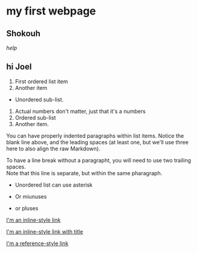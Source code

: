 # my first webpage
## Shokouh
*help*
## hi **Joel**
1. First ordered list item
2. Another item
  * Unordered sub-list.
1. Actual numbers don't matter, just that it's a numbers
  1. Ordered sub-list
4. Another item.

  You can have properly indented paragraphs within list items. Notice the blank line above, and the leading spaces (at least one, but we'll use three here to also align the raw Markdown).

To have a line break without a paragrapht, you will need to use two trailing spaces.  
  Note that this line is separate, but within the same pharagraph.  
  * Unordered list can use asterisk
  - Or miunuses
  + or pluses  

  [I'm an inline-style link](https://www.google.com)

  [I'm an inline-style link with title](https://www.google.com "google's homepage")

 [I'm a reference-style link][Arbitrary case-insensitive reference text]

 [arbitrary case-insensitive reference text]: https://www.mozilla.org
